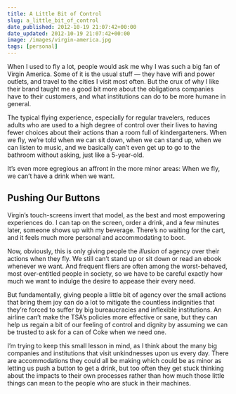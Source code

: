 ```yaml
---
title: A Little Bit of Control
slug: a_little_bit_of_control
date_published: 2012-10-19 21:07:42+00:00
date_updated: 2012-10-19 21:07:42+00:00
image: /images/virgin-america.jpg
tags: [personal]
---
```

When I used to fly a lot, people would ask me why I was such a big fan of Virgin America. Some of it is the usual stuff — they have wifi and power outlets, and travel to the cities I visit most often. But the crux of why I like their brand taught me a good bit more about the obligations companies have to their customers, and what institutions can do to be more humane in general.

The typical flying experience, especially for regular travelers, reduces adults who are used to a high degree of control over their lives to having fewer choices about their actions than a room full of kindergarteners. When we fly, we’re told when we can sit down, when we can stand up, when we can listen to music, and we basically can’t even get up to go to the bathroom without asking, just like a 5-year-old.

It’s even more egregious an affront in the more minor areas: When we fly, we can’t have a drink when we want.

## Pushing Our Buttons

Virgin’s touch-screens invert that model, as the best and most empowering experiences do. I can tap on the screen, order a drink, and a few minutes later, someone shows up with my beverage. There’s no waiting for the cart, and it feels much more personal and accommodating to boot.

Now, obviously, this is only giving people the *illusion* of agency over their actions when they fly. We still can’t stand up or sit down or read an ebook whenever we want. And frequent fliers are often among the worst-behaved, most over-entitled people in society, so we have to be careful exactly how much we want to indulge the desire to appease their every need.

But fundamentally, giving people a little bit of agency over the small actions that bring them joy can do a lot to mitigate the countless indignities that they’re forced to suffer by big bureaucracies and inflexible institutions. An airline can’t make the TSA’s policies more effective or sane, but they can help us regain a bit of our feeling of control and dignity by assuming we can be trusted to ask for a can of Coke when we need one.

I’m trying to keep this small lesson in mind, as I think about the many big companies and institutions that visit unkindnesses upon us every day. There are accommodations they could all be making which could be as minor as letting us push a button to get a drink, but too often they get stuck thinking about the impacts to their own processes rather than how much those little things can mean to the people who are stuck in their machines.
